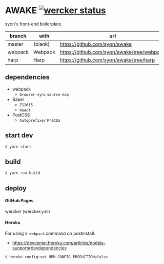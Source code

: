 AWAKE [![wercker status](https://app.wercker.com/status/219b82bc57e438e29fe947f92a275fcc/s/master "wercker status")](https://app.wercker.com/project/byKey/219b82bc57e438e29fe947f92a275fcc)
=====

syon's front-end boilerplate.

| branch  | with    | url    |
|---------|---------|--------|
| master  | (blank) | https://github.com/syon/awake |
| webpack | Webpack | https://github.com/syon/awake/tree/webpack |
| harp    | Harp    | https://github.com/syon/awake/tree/harp |


## dependencies

- webpack
  - `browser-sync`
    `source-map`
- Babel
  - `ES2015`
  - `React`
- PostCSS
  - `Autoprefixer`
    `PreCSS`


## start dev

```bash
$ yarn start
```


## build

```bash
$ yarn run build
```


## deploy

#### GitHub Pages
wercker (wercker.yml)

#### Heroku

For using `$ webpack` command on postinstall:

- https://devcenter.heroku.com/articles/nodejs-support#devdependencies

```bash
$ heroku config:set NPM_CONFIG_PRODUCTION=false
```
